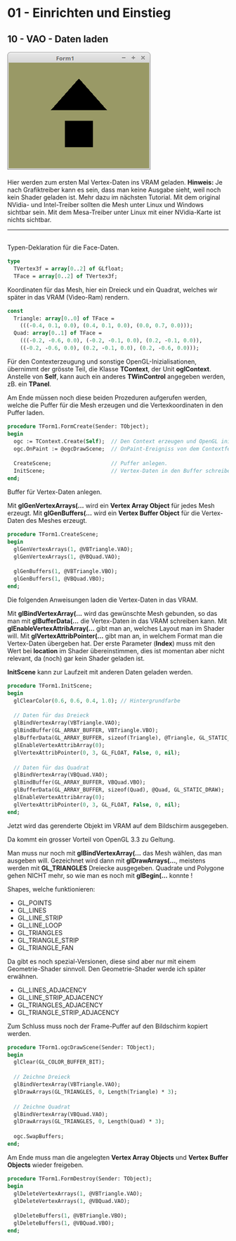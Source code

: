 # 01 - Einrichten und Einstieg
## 10 - VAO - Daten laden

<img src="image.png" alt="Selfhtml"><br><br>
Hier werden zum ersten Mal Vertex-Daten ins VRAM geladen.
<b>Hinweis:</b> Je nach Grafiktreiber kann es sein, dass man keine Ausgabe sieht, weil noch kein Shader geladen ist. Mehr dazu im nächsten Tutorial.
Mit dem original NVidia- und Intel-Treiber sollten die Mesh unter Linux und Windows sichtbar sein.
Mit dem Mesa-Treiber unter Linux mit einer NVidia-Karte ist nichts sichtbar.
<hr><br>
Typen-Deklaration für die Face-Daten.

```pascal
type
  TVertex3f = array[0..2] of GLfloat;
  TFace = array[0..2] of TVertex3f;
```

Koordinaten für das Mesh, hier ein Dreieck und ein Quadrat, welches wir später in das VRAM (Video-Ram) rendern.

```pascal
const
  Triangle: array[0..0] of TFace =
    (((-0.4, 0.1, 0.0), (0.4, 0.1, 0.0), (0.0, 0.7, 0.0)));
  Quad: array[0..1] of TFace =
    (((-0.2, -0.6, 0.0), (-0.2, -0.1, 0.0), (0.2, -0.1, 0.0)),
    ((-0.2, -0.6, 0.0), (0.2, -0.1, 0.0), (0.2, -0.6, 0.0)));
```

Für den Contexterzeugung und sonstige OpenGL-Inizialisationen, übernimmt der grösste Teil, die Klasse <b>TContext</b>, der Unit <b>oglContext</b>.
Anstelle von <b>Self</b>, kann auch ein anderes <b>TWinControl</b> angegeben werden, zB. ein <b>TPanel</b>.

Am Ende müssen noch diese beiden Prozeduren aufgerufen werden, welche die Puffer für die Mesh erzeugen und die Vertexkoordinaten in den Puffer laden.

```pascal
procedure TForm1.FormCreate(Sender: TObject);
begin
  ogc := TContext.Create(Self);  // Den Context erzeugen und OpenGL inizialisieren.
  ogc.OnPaint := @ogcDrawScene;  // OnPaint-Ereigniss von dem Contextfenster.

  CreateScene;                   // Puffer anlegen.
  InitScene;                     // Vertex-Daten in den Buffer schreiben.
end;
```

Buffer für Vertex-Daten anlegen.

Mit <b>glGenVertexArrays(...</b> wird ein <b>Vertex Array Object</b> für jedes Mesh erzeugt.
Mit <b>glGenBuffers(...</b> wird ein <b>Vertex Buffer Object</b> für die Vertex-Daten des Meshes erzeugt.

```pascal
procedure TForm1.CreateScene;
begin
  glGenVertexArrays(1, @VBTriangle.VAO);
  glGenVertexArrays(1, @VBQuad.VAO);

  glGenBuffers(1, @VBTriangle.VBO);
  glGenBuffers(1, @VBQuad.VBO);
end;
```

Die folgenden Anweisungen laden die Vertex-Daten in das VRAM.

Mit <b>glBindVertexArray(...</b> wird das gewünschte Mesh gebunden, so das man mit <b>glBufferData(...</b> die Vertex-Daten in das VRAM schreiben kann.
Mit <b>glEnableVertexAttribArray(...</b> gibt man an, welches Layout man im Shader will.
Mit <b>glVertexAttribPointer(...</b> gibt man an, in welchem Format man die Vertex-Daten übergeben hat.
Der erste Parameter (<b>Index</b>) muss mit den Wert bei <b>location</b> im Shader übereinstimmen, dies ist momentan aber nicht relevant, da (noch) gar kein Shader geladen ist.

<b>InitScene</b> kann zur Laufzeit mit anderen Daten geladen werden.

```pascal
procedure TForm1.InitScene;
begin
  glClearColor(0.6, 0.6, 0.4, 1.0); // Hintergrundfarbe

  // Daten für das Dreieck
  glBindVertexArray(VBTriangle.VAO);
  glBindBuffer(GL_ARRAY_BUFFER, VBTriangle.VBO);
  glBufferData(GL_ARRAY_BUFFER, sizeof(Triangle), @Triangle, GL_STATIC_DRAW);
  glEnableVertexAttribArray(0);
  glVertexAttribPointer(0, 3, GL_FLOAT, False, 0, nil);

  // Daten für das Quadrat
  glBindVertexArray(VBQuad.VAO);
  glBindBuffer(GL_ARRAY_BUFFER, VBQuad.VBO);
  glBufferData(GL_ARRAY_BUFFER, sizeof(Quad), @Quad, GL_STATIC_DRAW);
  glEnableVertexAttribArray(0);
  glVertexAttribPointer(0, 3, GL_FLOAT, False, 0, nil);
end;
```

Jetzt wird das gerenderte Objekt im VRAM auf dem Bildschirm ausgegeben.

Da kommt ein grosser Vorteil von OpenGL 3.3 zu Geltung.

Man muss nur noch mit <b>glBindVertexArray(...</b> das Mesh wählen, das man ausgeben will.
Gezeichnet wird dann mit <b>glDrawArrays(...</b>, meistens werden mit <b>GL_TRIANGLES</b> Dreiecke ausgegeben.
Quadrate und Polygone gehen NICHT mehr, so wie man es noch mit <b>glBegin(...</b> konnte !

Shapes, welche funktionieren:

* GL_POINTS
* GL_LINES
* GL_LINE_STRIP
* GL_LINE_LOOP
* GL_TRIANGLES
* GL_TRIANGLE_STRIP
* GL_TRIANGLE_FAN

Da gibt es noch spezial-Versionen, diese sind aber nur mit einem Geometrie-Shader sinnvoll.
Den Geometrie-Shader werde ich später erwähnen.

* GL_LINES_ADJACENCY
* GL_LINE_STRIP_ADJACENCY
* GL_TRIANGLES_ADJACENCY
* GL_TRIANGLE_STRIP_ADJACENCY

Zum Schluss muss noch der Frame-Puffer auf den Bildschirm kopiert werden.

```pascal
procedure TForm1.ogcDrawScene(Sender: TObject);
begin
  glClear(GL_COLOR_BUFFER_BIT);

  // Zeichne Dreieck
  glBindVertexArray(VBTriangle.VAO);
  glDrawArrays(GL_TRIANGLES, 0, Length(Triangle) * 3);

  // Zeichne Quadrat
  glBindVertexArray(VBQuad.VAO);
  glDrawArrays(GL_TRIANGLES, 0, Length(Quad) * 3);

  ogc.SwapBuffers;
end;
```

Am Ende muss man die angelegten <b>Vertex Array Objects</b> und <b>Vertex Buffer Objects</b> wieder freigeben.

```pascal
procedure TForm1.FormDestroy(Sender: TObject);
begin
  glDeleteVertexArrays(1, @VBTriangle.VAO);
  glDeleteVertexArrays(1, @VBQuad.VAO);

  glDeleteBuffers(1, @VBTriangle.VBO);
  glDeleteBuffers(1, @VBQuad.VBO);
end;

```


